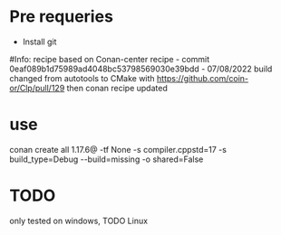 # Pre requeries
- Install git

#Info:
recipe based on Conan-center recipe - commit 0eaf089b1d75989ad4048bc53798569030e39bdd - 07/08/2022
build changed from autotools to CMake with https://github.com/coin-or/Clp/pull/129
then conan recipe updated 

# use
conan create all 1.17.6@ -tf None -s compiler.cppstd=17 -s build_type=Debug --build=missing -o shared=False

# TODO

only tested on windows, TODO Linux